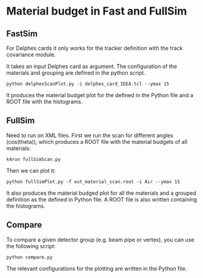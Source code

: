 # Material budget in Fast and FullSim

## FastSim
For Delphes cards it only works for the tracker definition with the track covariance module.

It takes an input Delphes card as argument. The configuration of the materials and grouping are defined in the python script.

	python delphesScanPlot.py -i delphes_card_IDEA.tcl --ymax 15

It produces the material budget plot for the defined in the Python file and a ROOT file with the histograms.

## FullSim

Need to run on XML files. First we run the scan for different angles (cos(theta)), which produces a ROOT file with the material budgets of all materials:

	k4run fullSimScan.py 

Then we can plot it:

	python fullSimPlot.py -f out_material_scan.root -i Air --ymax 15

It also produces the material budged plot for all the materials and a grouped definition as the defined in Python file. A ROOT file is also written containing the histograms.

## Compare

To compare a given detector group (e.g. beam pipe or vertex), you can use the following script:

	python compare.py

The relevant configurations for the plotting are written in the Python file.